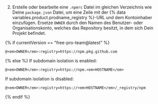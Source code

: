 2. Erstelle oder bearbeite eine `.npmrc` Datei im gleichen Verzeichnis wie Deine `package.json` Datei, um eine Zeile mit der {% data variables.product.prodname_registry %}-URL und dem Kontoinhaber einzufügen. Ersetze `OWNER` durch den Namen des Benutzer- oder Organisationskonto, welches das Repository besitzt, in dem sich Dein Projekt befindet.

{% if currentVersion == "free-pro-team@latest" %}
  ```shell
  @<em>OWNER</em>:registry=https://npm.pkg.github.com
  ```
{% else %}
  If subdomain isolation is enabled:
  ```shell
  @<em>OWNER</em>:registry=https://npm.<em>HOSTNAME</em>
  ```
  If subdomain isolation is disabled:
  ```shell
  @<em>OWNER</em>:registry=https://<em>HOSTNAME</em>/_registry/npm
  ```
{% endif %}
